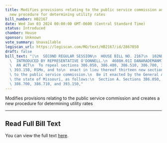 ```yaml
---
title: Modifies provisions relating to the public service commission and creates a
  new procedure for determining utility rates
bill_number: HB2167
date: Wed Jan 03 2024 00:00:00 GMT-0600 (Central Standard Time)
status: Introduced
chamber: House
sponsor: Unknown
vote_summary: Unavailable
legiscan_url: https://legiscan.com/MO/text/HB2167/id/2867850
draft: false
bill_text: "|\n  SECOND REGULAR SESSION\n  HOUSE BILL NO. 2167\n  102ND GENERAL ASSEMBLY\n\
  \  INTRODUCED BY REPRESENTATIVE O'DONNELL.\n  4608H.01I DANARADEMANMILLER,ChiefClerk\n\
  \  AN ACT\n  To repeal sections 386.050, 386.480, 386.510, 386.700, 386.710, and\
  \ 393.150, RSMo, and to\n  enact in lieu thereof thirteen new sections relating\
  \ to the public service commission.\n  Be it enacted by the General Assembly of\
  \ the state of Missouri, as follows:\n  Section A. Sections 386.050, 386.480, 386.510,\
  \ 386.700, 386.710, and 393.150,"
---
```

Modifies provisions relating to the public service commission and creates a new procedure for determining utility rates

---

## Read Full Bill Text

You can view the full text [here](https://legiscan.com/MO/text/HB2167/id/2867850).
